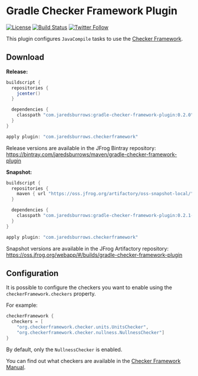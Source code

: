 # Gradle Checker Framework Plugin

[![License](https://img.shields.io/badge/license-apache%202.0-blue.svg)](http://www.apache.org/licenses/LICENSE-2.0)
[![Build Status](https://travis-ci.org/jaredsburrows/gradle-checker-framework-plugin.svg?branch=master)](https://travis-ci.org/jaredsburrows/gradle-checker-framework-plugin)
[![Twitter Follow](https://img.shields.io/twitter/follow/jaredsburrows.svg?style=social)](https://twitter.com/jaredsburrows)

This plugin configures `JavaCompile` tasks to use the [Checker Framework](https://checkerframework.org).

## Download

**Release:**
```groovy
buildscript {
  repositories {
    jcenter()
  }

  dependencies {
    classpath "com.jaredsburrows:gradle-checker-framework-plugin:0.2.0"
  }
}

apply plugin: "com.jaredsburrows.checkerframework"
```
Release versions are available in the JFrog Bintray repository: https://bintray.com/jaredsburrows/maven/gradle-checker-framework-plugin

**Snapshot:**
```groovy
buildscript {
  repositories {
    maven { url "https://oss.jfrog.org/artifactory/oss-snapshot-local/" }
  }

  dependencies {
    classpath "com.jaredsburrows:gradle-checker-framework-plugin:0.2.1-SNAPSHOT"
  }
}

apply plugin: "com.jaredsburrows.checkerframework"
```
Snapshot versions are available in the JFrog Artifactory repository: https://oss.jfrog.org/webapp/#/builds/gradle-checker-framework-plugin

## Configuration

It is possible to configure the checkers you want to enable using the `checkerFramework.checkers` property.

For example:

```groovy
checkerFramework {
  checkers = [
    "org.checkerframework.checker.units.UnitsChecker", 
    "org.checkerframework.checker.nullness.NullnessChecker"]
}
```

By default, only the `NullnessChecker` is enabled.

You can find out what checkers are available in the [Checker Framework Manual](https://checkerframework.org/manual/#introduction).

